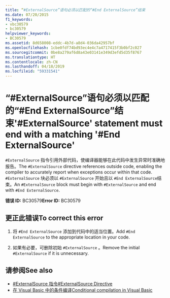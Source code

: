 ```yaml
---
title: “#ExternalSource”语句必须以匹配的“#End ExternalSource”结束
ms.date: 07/20/2015
f1_keywords:
- vbc30579
- bc30579
helpviewer_keywords:
- BC30579
ms.assetid: 8d658008-eddc-4b7d-a8d4-036da42957bf
ms.openlocfilehash: 1cbe0fdf74bd93ec4e4c7a4717415f3b0bf2c027
ms.sourcegitcommit: 0be8a279af6d8a43e03141e349d3efd5d35f8767
ms.translationtype: HT
ms.contentlocale: zh-CN
ms.lasthandoff: 04/18/2019
ms.locfileid: "59331541"
---
```

# <a name="externalsource-statement-must-end-with-a-matching-end-externalsource"></a><span data-ttu-id="b44f9-102">“#ExternalSource”语句必须以匹配的“#End ExternalSource”结束</span><span class="sxs-lookup"><span data-stu-id="b44f9-102">'#ExternalSource' statement must end with a matching '#End ExternalSource'</span></span>
<span data-ttu-id="b44f9-103">`#ExternalSource` 指令引用外部代码，使编译器能够在此代码中发生异常时准确地报告。</span><span class="sxs-lookup"><span data-stu-id="b44f9-103">The `#ExternalSource` directive references outside code, enabling the compiler to accurately report when exceptions occur within that code.</span></span> <span data-ttu-id="b44f9-104">`#ExternalSource` 块必须以 `#ExternalSource` 开始且以 `#End ExternalSource`结束。</span><span class="sxs-lookup"><span data-stu-id="b44f9-104">An `#ExternalSource` block must begin with `#ExternalSource` and end with `#End ExternalSource`.</span></span>  
  
 <span data-ttu-id="b44f9-105">**错误 ID:** BC30579</span><span class="sxs-lookup"><span data-stu-id="b44f9-105">**Error ID:** BC30579</span></span>  
  
## <a name="to-correct-this-error"></a><span data-ttu-id="b44f9-106">更正此错误</span><span class="sxs-lookup"><span data-stu-id="b44f9-106">To correct this error</span></span>  
  
1. <span data-ttu-id="b44f9-107">将 `#End ExternalSource` 添加到代码中的适当位置。</span><span class="sxs-lookup"><span data-stu-id="b44f9-107">Add `#End ExternalSource` to the appropriate location in your code.</span></span>  
  
2. <span data-ttu-id="b44f9-108">如果有必要，可删除初始 `#ExternalSource` 。</span><span class="sxs-lookup"><span data-stu-id="b44f9-108">Remove the initial `#ExternalSource` if it is unnecessary.</span></span>  
  
## <a name="see-also"></a><span data-ttu-id="b44f9-109">请参阅</span><span class="sxs-lookup"><span data-stu-id="b44f9-109">See also</span></span>

- [<span data-ttu-id="b44f9-110">#ExternalSource 指令</span><span class="sxs-lookup"><span data-stu-id="b44f9-110">#ExternalSource Directive</span></span>](../../visual-basic/language-reference/directives/externalsource-directive.md)
- [<span data-ttu-id="b44f9-111">在 Visual Basic 中的条件编译</span><span class="sxs-lookup"><span data-stu-id="b44f9-111">Conditional compilation in Visual Basic</span></span>](~/docs/visual-basic/programming-guide/program-structure/conditional-compilation.md)
